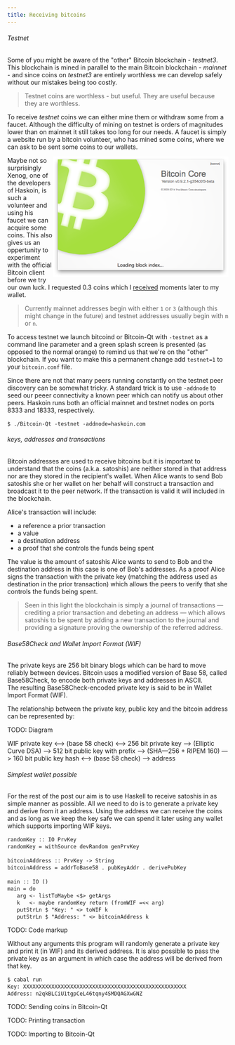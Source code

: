 ```yaml
---
title: Receiving bitcoins
---
```


###### Testnet

Some of you might be aware of the "other" Bitcoin blockchain - *testnet3*. This blockchain is mined in parallel to the main Bitcoin blockchain - *mainnet* - and since coins on *testnet3* are entirely worthless we can develop safely without our mistakes being too costly.

> Testnet coins are worthless - but useful. They are useful because they are worthless.

To receive *testnet* coins we can either mine them or withdraw some from a faucet. Although the difficulty of mining on testnet is orders of magnitudes lower than on mainnet it still takes too long for our needs. A faucet is simply a website run by a bitcoin volunteer, who has mined some coins, where we can ask to be sent some coins to our wallets.

<img style="float: right" src="/img/testnet-splashscreen.png" width="400" />

Maybe not so surprisingly Xenog, one of the developers of Haskoin, is such a volunteer and using his faucet we can acquire some coins. This also gives us an oppertunity to experiment with the official Bitcoin client before we try our own luck. I requested 0.3 coins which I [received](http://tbtc.blockr.io/tx/info/3c14a1c339d83c949c9d0c17e47aca03f99f9b48147ec246b7232a2924a2a427) moments later to my wallet.

> Currently mainnet addresses begin with either `1` or `3` (although this might change in the future) and testnet addresses usually begin with `m` or `n`.

To access testnet we launch bitcoind or Bitcoin-Qt with `-testnet` as a command line parameter and a green splash screen is presented (as opposed to the normal orange) to remind us that we're on the "other" blockchain. If you want to make this a permanent change add `testnet=1` to your `bitcoin.conf` file.

Since there are not that many peers running constantly on the testnet peer discovery can be somewhat tricky. A standard trick is to use `-addnode` to seed our peeer connectivity a known peer which can notify us about other peers. Haskoin runs both an official mainnet and testnet nodes on ports 8333 and 18333, respectively. 

    $ ./Bitcoin-Qt -testnet -addnode=haskoin.com


###### keys, addresses and transactions

Bitcoin addresses are used to receive bitcoins but it is important to understand that the coins (a.k.a. satoshis) are neither stored in that address nor are they stored in the recipient's wallet. When Alice wants to send Bob satoshis she or her wallet on her behalf will construct a transaction and broadcast it to the peer network. If the transaction is valid it will included in the blockchain. 

Alice's transaction will include:

* a reference a prior transaction
* a value
* a destination address 
* a proof that she controls the funds being spent

<!-- The value is the amount of satoshis Alice wants to send to Bob and the destination address in this case is one of Bob's addresses. As a proof Alice signs the transaction with her private key which allows the peers to verify that she controls the address used as a destination address in the prior transaction. -->

The value is the amount of satoshis Alice wants to send to Bob and the destination address in this case is one of Bob's addresses. As a proof Alice signs the transaction with the private key (matching the address used as destination in the prior transaction) which allows the peers to verify that she controls the funds being spent.

> Seen in this light the blockchain is simply a journal of transactions &mdash; crediting a prior transaction and debeting an address &mdash; which allows satoshis to be spent by adding a new transaction to the journal and providing a signature proving the ownership of the referred address.


###### Base58Check and Wallet Import Format (WIF)

The private keys are 256 bit binary blogs which can be hard to move reliably between devices. Bitcoin uses a modified version of Base 58, called Base58Check, to encode both private keys and addresses in ASCII.  
The resulting Base58Check-encoded private key is said to be in Wallet Import Format (WIF).

The relationship between the private key, public key and the bitcoin address can be represented by:

TODO: Diagram

WIF private key <&mdash;> (base 58 check) <&mdash;> 256 bit private key &mdash;> (Elliptic Curve DSA) &mdash;> 512 bit public key with prefix &mdash;> (SHA&mdash;256 + RIPEM 160) &mdash;> 160 bit public key hash <&mdash;> (base 58 check) &mdash;> address


###### Simplest wallet possible

For the rest of the post our aim is to use Haskell to receive satoshis in as simple manner as possible. All we need to do is to generate a private key and derive from it an address. Using the address we can receive the coins and as long as we keep the key safe we can spend it later using any wallet which supports importing WIF keys.

    randomKey :: IO PrvKey
    randomKey = withSource devRandom genPrvKey

    bitcoinAddress :: PrvKey -> String
    bitcoinAddress = addrToBase58 . pubKeyAddr . derivePubKey

    main :: IO ()
    main = do
       arg <- listToMaybe <$> getArgs
       k   <- maybe randomKey return (fromWIF =<< arg)
       putStrLn $ "Key: " <> toWIF k
       putStrLn $ "Address: " <> bitcoinAddress k

TODO: Code markup

Without any arguments this program will randomly generate a private key and print it (in WIF) and its derived address. It is also possible to pass the private key as an argument in which case the address will be derived from that key.

    $ cabal run 
    Key: XXXXXXXXXXXXXXXXXXXXXXXXXXXXXXXXXXXXXXXXXXXXXXXXXXXX
    Address: n2qkBLCiU1tgpCeL46tqny4SMDQAGXwGNZ

TODO: Sending coins in Bitcoin-Qt

TODO: Printing transaction

TODO: Importing to Bitcoin-Qt
